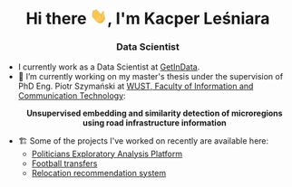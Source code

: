 <h1 align="center">Hi there <img src="https://raw.githubusercontent.com/Calychas/Calychas/main/gifs/hand.gif" width="30px">, I'm Kacper Leśniara </h1>
<h3 align="center">Data Scientist</h3>

- I currently work as a Data Scientist at [GetInData](https://getindata.com/).
- 📝 I’m currently working on my master's thesis under the supervision of PhD Eng. Piotr Szymański at [WUST, Faculty of Information and Communication Technology](https://wit.pwr.edu.pl/en/): <p style="text-align: center;"> **Unsupervised embedding and similarity detection of microregions using road infrastructure information** </p> 
- 🏗️ Some of the projects I've worked on recently are available here:
  -  [Politicians Exploratory Analysis Platform](https://politicians.embedd.gq/)
  -  [Football transfers](https://football-transfers.web.app/)
  -  [Relocation recommendation system](https://github.com/EmbeddML/relocation-recommendation)
